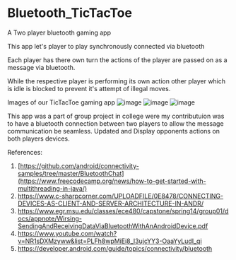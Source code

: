 # Bluetooth_TicTacToe
A Two player bluetooth gaming app

This app let's player to play synchronously connected via bluetooth 

Each player has there own turn the actions of the player are passed on as a message via bluetooth.

While the respective player is performing its own action other player which is idle is blocked to prevent it's attempt of illegal moves.

Images of our TicTacToe gaming app
![image](https://github.com/Trushali29/Bluetooth_TicTacToe/assets/84562990/270d1d85-f02f-4e41-91ee-c1ea6c791186)
![image](https://github.com/Trushali29/Bluetooth_TicTacToe/assets/84562990/2d990d2c-5a96-452b-a46d-18e7c960d9ab)
![image](https://github.com/Trushali29/Bluetooth_TicTacToe/assets/84562990/cbfc9e99-48b8-4957-984b-957bafc24a6c)

This app was a part of group project in college were my contributuion was to have a bluetooth connection between two players to allow the message communication be seamless. Updated and Display opponents actions on both players devices.

References:
1. [https://github.com/android/connectivity-samples/tree/master/BluetoothChat](https://www.freecodecamp.org/news/how-to-get-started-with-multithreading-in-java/)
2. https://www.c-sharpcorner.com/UPLOADFILE/0E8478/CONNECTING-DEVICES-AS-CLIENT-AND-SERVER-ARCHITECTURE-IN-ANDR/
3. https://www.egr.msu.edu/classes/ece480/capstone/spring14/group01/docs/appnote/Wirsing-SendingAndReceivingDataViaBluetoothWithAnAndroidDevice.pdf
4. https://www.youtube.com/watch?v=NR1sDXMzyww&list=PLFh8wpMiEi8_I3ujcYY3-OaaYyLudI_qi
5. https://developer.android.com/guide/topics/connectivity/bluetooth

